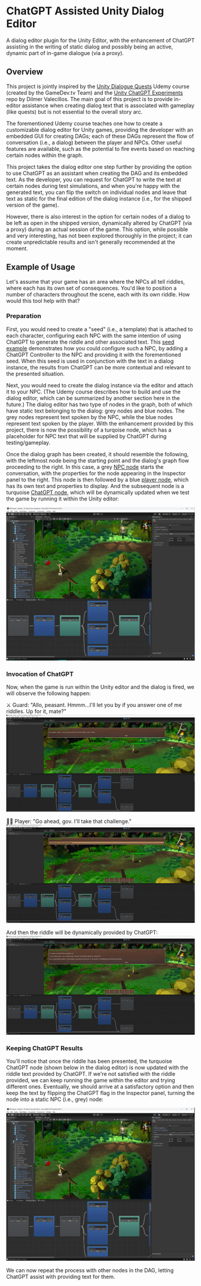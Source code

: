 # ChatGPT Assisted Unity Dialog Editor
A dialog editor plugin for the Unity Editor, with the enhancement of ChatGPT assisting in the writing of static dialog and possibly being an active, dynamic part of in-game dialogue (via a proxy).

## Overview 
This project is jointly inspired by the [Unity Dialogue Quests](https://www.udemy.com/course/unity-dialogue-quests) Udemy course (created by the GameDev.tv Team) and the [Unity ChatGPT Experiments](https://github.com/jaerith/UnityChatGPT) repo by Dilmer Valecillos.  The main goal of this project is to provide in-editor assistance when creating dialog text that is associated with gameplay (like quests) but is not essential to the overall story arc.

The forementioned Udemy course teaches one how to create a customizable dialog editor for Unity games, providing the developer with an embedded GUI for creating DAGs; each of these DAGs represent the flow of conversation (i.e., a dialog) between the player and NPCs.  Other useful features are available, such as the potential to fire events based on reaching certain nodes within the graph. 

This project takes the dialog editor one step further by providing the option to use ChatGPT as an assistant when creating the DAG and its embedded text.  As the developer, you can request for ChatGPT to write the text at certain nodes during test simulations, and when you're happy with the generated text, you can flip the switch on individual nodes and leave that text as static for the final edition of the dialog instance (i.e., for the shipped version of the game).
 
However, there is also interest in the option for certain nodes of a dialog to be left as open in the shipped version, dynamically altered by ChatGPT (via a proxy) during an actual session of the game.  This option, while possible and very interesting, has not been explored thoroughly in the project; it can create unpredictable results and isn't generally recommended at the moment.

## Example of Usage

Let's assume that your game has an area where the NPCs all tell riddles, where each has its own set of consequences.  You'd like to position a number of characters throughout the scene, each with its own riddle.  How would this tool help with that?

### Preparation

First, you would need to create a "seed" (i.e., a template) that is attached to each character, configuring each NPC with the same intention of using ChatGPT to generate the riddle and other associated text.  This [seed example](https://github.com/jaerith/ChatGPTAssistedUnityDialogEditor/blob/main/Scripts/Dialogue/ChatGPT/SeedExamples/RiddlingGuardConversationSeed.json) demonstrates how you could configure such a NPC, by adding a ChatGPT Controller to the NPC and providing it with the forementioned seed.  When this seed is used in conjunction with the text in a dialog instance, the results from ChatGPT can be more contextual and relevant to the presented situation. 

Next, you would need to create the dialog instance via the editor and attach it to your NPC.  (The Udemy course describes how to build and use the dialog editor, which can be summarized by another section here in the future.)  The dialog editor has two type of nodes in the graph, both of which have static text belonging to the dialog: grey nodes and blue nodes.  The grey nodes represent text spoken by the NPC, while the blue nodes represent text spoken by the player.  With the enhancement provided by this project, there is now the possibility of a turqoise node, which has a placeholder for NPC text that will be supplied by ChatGPT during testing/gameplay.

Once the dialog graph has been created, it should resemble the following, with the leftmost node being the starting point and the dialog's graph flow proceeding to the right.  In this case, a grey [NPC node](https://github.com/jaerith/ChatGPTAssistedUnityDialogEditor/blob/main/Screenshots/RiddleStep01.png) starts the conversation, with the properties for the node appearing in the Inspector panel to the right.  This node is then followed by a blue [player node](https://github.com/jaerith/ChatGPTAssistedUnityDialogEditor/blob/main/Screenshots/RiddleStep02.png), which has its own text and properties to display.  And the subsequent node is a turquoise [ChatGPT node](https://github.com/jaerith/ChatGPTAssistedUnityDialogEditor/blob/main/Screenshots/RiddleStep03.png), which will be dynamically updated when we test the game by running it within the Unity editor:

![Step 03](https://github.com/jaerith/ChatGPTAssistedUnityDialogEditor/blob/main/Screenshots/RiddleStep03.png)

### Invocation of ChatGPT

Now, when the game is run within the Unity editor and the dialog is fired, we will observe the following happen:

⚔️ Guard: "Allo, peasant.  Hmmm...I'll let you by if you answer one of me riddles.  Up for it, mate?"
![NPC Static](https://github.com/jaerith/ChatGPTAssistedUnityDialogEditor/blob/main/Screenshots/RiddleStep05.png)

🧙‍♂️ Player: "Go ahead, gov.  I'll take that challenge."
![Player Static](https://github.com/jaerith/ChatGPTAssistedUnityDialogEditor/blob/main/Screenshots/RiddleStep06.png)

And then the riddle will be dynamically provided by ChatGPT:
![NPC Dynamic](https://github.com/jaerith/ChatGPTAssistedUnityDialogEditor/blob/main/Screenshots/RiddleStep07.png)

### Keeping ChatGPT Results

You'll notice that once the riddle has been presented, the turquoise ChatGPT node (shown below in the dialog editor) is now updated with the riddle text provided by ChatGPT.  If we're not satisfied with the riddle provided, we can keep running the game within the editor and trying different ones.  Eventually, we should arrive at a satisfactory option and then keep the text by flipping the ChatGPT flag in the Inspector panel, turning the node into a static NPC (i.e., grey) node:

![Keeping ChatGPT Results](https://github.com/jaerith/ChatGPTAssistedUnityDialogEditor/blob/main/Screenshots/RiddleStep08.png)

We can now repeat the process with other nodes in the DAG, letting ChatGPT assist with providing text for them.
